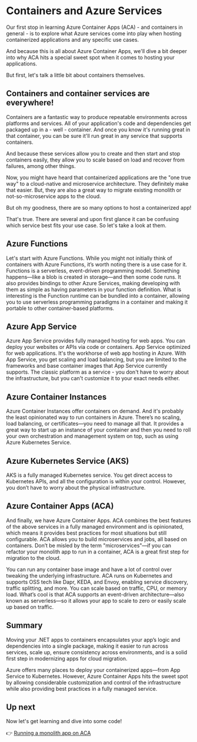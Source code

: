 # Containers and Azure Services

Our first stop in learning Azure Container Apps (ACA) - and containers in general - is to explore what Azure services come into play when hosting containerized applications and any specific use cases.

And because this is all about Azure Container Apps, we'll dive a bit deeper into why ACA hits a special sweet spot when it comes to hosting your applications.

But first, let's talk a little bit about containers themselves.

## Containers and container services are everywhere!

Containers are a fantastic way to produce repeatable environments across platforms and services. All of your application's code and dependencies get packaged up in a - well - container. And once you know it's running great in that container, you can be sure it'll run great in any service that supports containers.

And because these services allow you to create and then start and stop containers easily, they allow you to scale based on load and recover from failures, among other things.

Now, you might have heard that containerized applications are the "one true way" to a cloud-native and microservice architecture. They definitely make that easier. But, they are also a great way to migrate existing monolith or not-so-microservice apps to the cloud.

But oh my goodness, there are so many options to host a containerized app!

That's true. There are several and upon first glance it can be confusing which service best fits your use case. So let's take a look at them.

## Azure Functions

Let's start with Azure Functions. While you might not initially think of containers with Azure Functions, it’s worth noting there is a use case for it. Functions is a serverless, event-driven programming model. Something happens—like a blob is created in storage—and then some code runs. It also provides bindings to other Azure Services, making developing with them as simple as having parameters in your function definition. What is interesting is the Function runtime can be bundled into a container, allowing you to use serverless programming paradigms in a container and making it portable to other container-based platforms.

## Azure App Service

Azure App Service provides fully managed hosting for web apps. You can deploy your websites or APIs via code or containers. App Service optimized for web applications. It's the workhorse of web app hosting in Azure. With App Service, you get scaling and load balancing, but you are limited to the frameworks and base container images that App Service currently supports. The classic platform as a service - you don't have to worry about the infrastructure, but you can't customize it to your exact needs either.

## Azure Container Instances

Azure Container Instances offer containers on demand. And it's probably the least opinionated way to run containers in Azure. There’s no scaling, load balancing, or certificates—you need to manage all that. It provides a great way to start up an instance of your container and then you need to roll your own orchestration and management system on top, such as using Azure Kubernetes Service.

## Azure Kubernetes Service (AKS)

AKS is a fully managed Kubernetes service. You get direct access to Kubernetes APIs, and all the configuration is within your control. However, you don’t have to worry about the physical infrastructure.

## Azure Container Apps (ACA)

And finally, we have Azure Container Apps. ACA combines the best features of the above services in a fully managed environment and is opinionated, which means it provides best practices for most situations but still configurable. ACA allows you to build microservices and jobs, all based on containers. Don’t be misled by the term "microservices"—if you can refactor your monolith app to run in a container, ACA is a great first step for migration to the cloud.

You can run any container base image and have a lot of control over tweaking the underlying infrastructure. ACA runs on Kubernetes and supports OSS tech like Dapr, KEDA, and Envoy, enabling service discovery, traffic splitting, and more. You can scale based on traffic, CPU, or memory load. What’s cool is that ACA supports an event-driven architecture—also known as serverless—so it allows your app to scale to zero or easily scale up based on traffic.

## Summary

Moving your .NET apps to containers encapsulates your app’s logic and dependencies into a single package, making it easier to run across services, scale up, ensure consistency across environments, and is a solid first step in modernizing apps for cloud migration. 

Azure offers many places to deploy your containerized apps—from App Service to Kubernetes. However, Azure Container Apps hits the sweet spot by allowing considerable customization and control of the infrastructure while also providing best practices in a fully managed service.

## Up next

Now let's get learning and dive into some code!

👉 [Running a monolith app on ACA](../ep02/README.md)